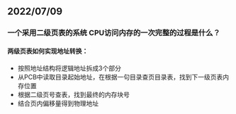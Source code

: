 ## 2022/07/09

### 一个采用二级页表的系统 CPU访问内存的一次完整的过程是什么？

#### 两级页表如何实现地址转换：

- 按照地址结构将逻辑地址拆成3个部分
- 从PCB中读取目录起始地址，在根据一句目录查页目录表，找到下一级页表内存位置
- 根据二级页号查表，找到最终的内存块号
- 结合页内偏移量得到物理地址
